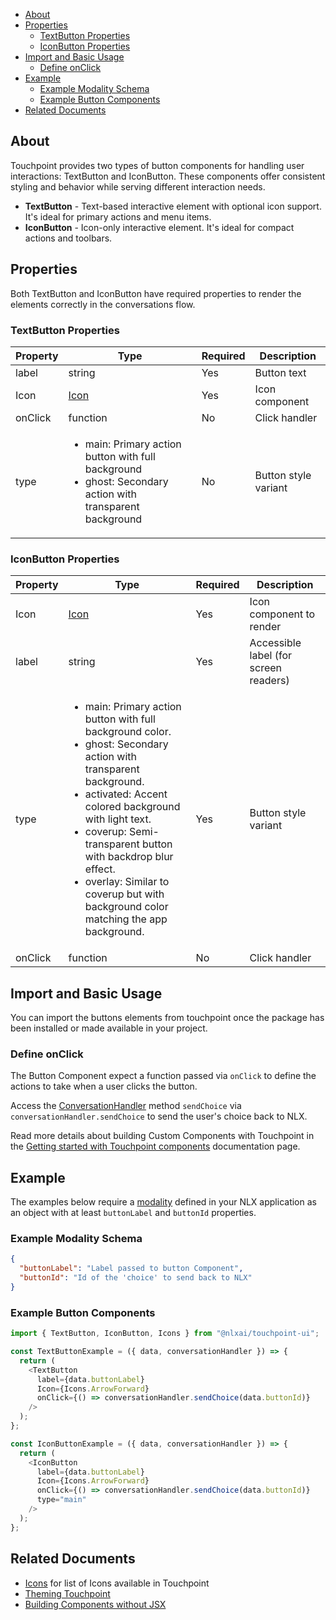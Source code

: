 - [About](#about)
- [Properties](#properties)
  - [TextButton Properties](#textbutton-properties)
  - [IconButton Properties](#iconbutton-properties)
- [Import and Basic Usage](#import-and-basic-usage)
  - [Define onClick](#define-onclick)
- [Example](#example)
  - [Example Modality Schema](#example-modality-schema)
  - [Example Button Components](#example-button-components)
- [Related Documents](#related-documents)


## About

Touchpoint provides two types of button components for handling user interactions: TextButton and IconButton. These components offer consistent styling and behavior while serving different interaction needs.

- **TextButton** - Text-based interactive element with optional icon support. It's ideal for primary actions and menu items.
- **IconButton** - Icon-only interactive element. It's ideal for compact actions and toolbars.

## Properties

Both TextButton and IconButton have required properties to render the elements correctly in the conversations flow.

### TextButton Properties

| Property | Type                                                                                                                           | Required | Description          |
| -------- | ------------------------------------------------------------------------------------------------------------------------------ | -------- | -------------------- |
| label    | string                                                                                                                         | Yes      | Button text          |
| Icon     | [Icon](/touchpoint-Icons)                                                                                                      | Yes      | Icon component       |
| onClick  | function                                                                                                                       | No       | Click handler        |
| type     | <ul><li>main: Primary action button with full background</li><li>ghost: Secondary action with transparent background</li></ul> | No       | Button style variant |

### IconButton Properties

| Property | Type                                                                                                                                                                                                                                                                                                                                                                | Required | Description                           |
| -------- | ------------------------------------------------------------------------------------------------------------------------------------------------------------------------------------------------------------------------------------------------------------------------------------------------------------------------------------------------------------------- | -------- | ------------------------------------- |
| Icon     | [Icon](/touchpoint-Icons)                                                                                                                                                                                                                                                                                                                                           | Yes      | Icon component to render              |
| label    | string                                                                                                                                                                                                                                                                                                                                                              | Yes      | Accessible label (for screen readers) |
| type     | <ul><li>main: Primary action button with full background color.</li><li>ghost: Secondary action with transparent background.</li><li>activated: Accent colored background with light text.</li><li>coverup: Semi-transparent button with backdrop blur effect.</li><li>overlay: Similar to coverup but with background color matching the app background.</li></ul> | Yes      | Button style variant                  |
| onClick  | function                                                                                                                                                                                                                                                                                                                                                            | No       | Click handler                         |

## Import and Basic Usage

You can import the buttons elements from touchpoint once the package has been installed or made available in your project.

### Define onClick

The Button Component expect a function passed via `onClick` to define the actions to take when a user clicks the button.

Access the [ConversationHandler](/headless-api-reference#interface-conversationhandler) method `sendChoice` via `conversationHandler.sendChoice` to send the user's choice back to NLX.

Read more details about building Custom Components with Touchpoint in the [Getting started with Touchpoint components](/touchpoint-components) documentation page.

## Example

The examples below require a [modality](https://docs.studio.nlx.ai/1-build/resources/modalities) defined in your NLX application as an object with at least `buttonLabel` and `buttonId` properties.

### Example Modality Schema

```json
{
  "buttonLabel": "Label passed to button Component",
  "buttonId": "Id of the 'choice' to send back to NLX"
}
```

### Example Button Components

```javascript
import { TextButton, IconButton, Icons } from "@nlxai/touchpoint-ui";

const TextButtonExample = ({ data, conversationHandler }) => {
  return (
    <TextButton
      label={data.buttonLabel}
      Icon={Icons.ArrowForward}
      onClick={() => conversationHandler.sendChoice(data.buttonId)}
    />
  );
};

const IconButtonExample = ({ data, conversationHandler }) => {
  return (
    <IconButton
      label={data.buttonLabel}
      Icon={Icons.ArrowForward}
      onClick={() => conversationHandler.sendChoice(data.buttonId)}
      type="main"
    />
  );
};
```

## Related Documents

- [Icons](/touchpoint-Icons) for list of Icons available in Touchpoint
- [Theming Touchpoint](/touchpoint-ui-theming)
- [Building Components without JSX](/touchpoint-components#building-html-components-without-transpiling)

